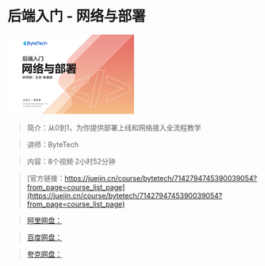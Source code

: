 # 后端入门 - 网络与部署

![img](../../assets/41ad141a239c4a1bbe65ea621068ba1e~tplv-k3u1fbpfcp-no-mark_284_284_284_178.png)

> 简介：从0到1，为你提供部署上线和网络接入全流程教学

> 讲师：ByteTech

> 内容：8个视频·2小时52分钟

> [官方链接：https://juejin.cn/course/bytetech/7142794745390039054?from_page=course_list_page](https://juejin.cn/course/bytetech/7142794745390039054?from_page=course_list_page)

> [阿里网盘：]()

> [百度网盘：]()

> [夸克网盘：]()
